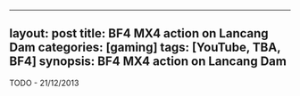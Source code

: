 
---
layout: post
title: BF4 MX4 action on Lancang Dam
categories: [gaming]
tags: [YouTube, TBA, BF4]
synopsis: BF4 MX4 action on Lancang Dam
---
TODO - 21/12/2013